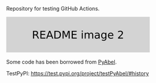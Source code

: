 Repository for testing GitHub Actions.

![image](https://raw.githubusercontent.com/MikhailRyazanov/Actions/img/img/readme.svg)

Some code has been borrowed from [PyAbel](https://github.com/PyAbel/PyAbel).

TestPyPI: https://test.pypi.org/project/testPyAbel/#history
